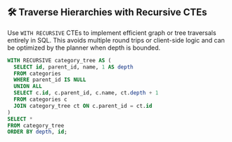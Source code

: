 ## 🛠️ Traverse Hierarchies with Recursive CTEs

Use `WITH RECURSIVE` CTEs to implement efficient graph or tree traversals entirely in SQL. This avoids multiple round trips or client-side logic and can be optimized by the planner when depth is bounded.

```sql
WITH RECURSIVE category_tree AS (
  SELECT id, parent_id, name, 1 AS depth
  FROM categories
  WHERE parent_id IS NULL
  UNION ALL
  SELECT c.id, c.parent_id, c.name, ct.depth + 1
  FROM categories c
  JOIN category_tree ct ON c.parent_id = ct.id
)
SELECT *
FROM category_tree
ORDER BY depth, id;
```